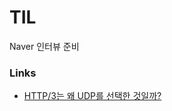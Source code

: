 # TIL

Naver 인터뷰 준비

### Links

- [HTTP/3는 왜 UDP를 선택한 것일까?](https://evan-moon.github.io/2019/10/08/what-is-http3/?fbclid=IwAR2CBX8JPOKuUph3frQoodM969mTlmv9tyLQRFd72QGCZOakmq-DBs1t7LU)

